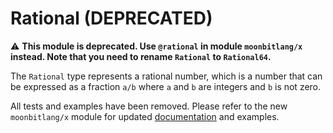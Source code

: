 # Rational (DEPRECATED)

⚠️ **This module is deprecated. Use `@rational` in module `moonbitlang/x` instead. Note that you need to rename `Rational` to `Rational64`.**

The `Rational` type represents a rational number, which is a number that can be expressed as a fraction `a/b` where `a` and `b` are integers and `b` is not zero.

All tests and examples have been removed. Please refer to the new `moonbitlang/x` module for updated [documentation](https://mooncakes.io/docs/moonbitlang/x/rational) and examples.




